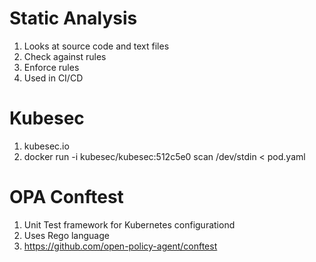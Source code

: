 # Static Analysis

1. Looks at source code and text files
1. Check against rules
1. Enforce rules
1. Used in CI/CD

# Kubesec

1. kubesec.io
1. docker run -i kubesec/kubesec:512c5e0 scan /dev/stdin < pod.yaml

# OPA Conftest

1. Unit Test framework for Kubernetes configurationd
1. Uses Rego language
1. https://github.com/open-policy-agent/conftest